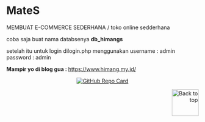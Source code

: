 # MateS
MEMBUAT  E-COMMERCE SEDERHANA / toko online sedderhana

coba saja buat nama databsenya <b>db_himangs</b>

setelah itu untuk login dilogin.php menggunakan
username : admin
password : admin

<b>Mampir yo di blog gua : </b>
https://www.himang.my.id/


<p align="center">
  <a href="https://github.com/himangmyid/MateS">
    <img src="https://github-readme-stats.vercel.app/api/pin/?username=himangmyid&repo=MateS&theme=tokyonight" alt="GitHub Repo Card">
  </a>
</p>















<p align="right">
  <a href="#top">
    <img src="https://img.icons8.com/?size=100&id=114041&format=png" alt="Back to top" width="70" height="70">
  </a>
</p>
